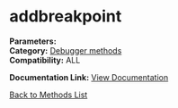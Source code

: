 # addbreakpoint

**Parameters:**   
**Category:** [Debugger methods](../categories/debugger_methods.md)  
**Compatibility:** ALL  

**Documentation Link:** [View Documentation](https://github.com/leuat/TRSE/raw/master/resources/text/help/m/addbreakpoint.rtf)

[Back to Methods List](../../SUMMARY.md)

